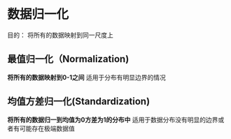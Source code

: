 # 数据归一化
目的： 将所有的数据映射到同一尺度上

## 最值归一化（Normalization)
**将所有的数据映射到0-1之间**
适用于分布有明显边界的情况

## 均值方差归一化(Standardization)
**将所有的数据归一到均值为0方差为1的分布中**
适用于数据分布没有明显的边界或者有可能存在极端数据值

```

```
